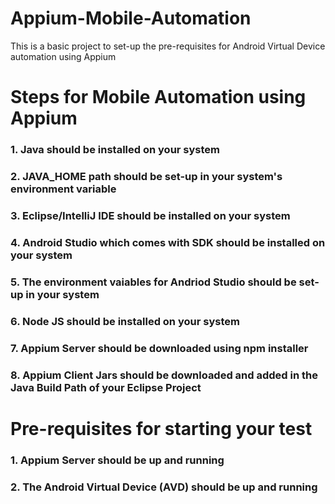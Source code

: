 # Appium-Mobile-Automation
This is a basic project to set-up the pre-requisites for Android Virtual Device automation using Appium

# Steps for Mobile Automation using Appium

### 1. Java should be installed on your system
### 2. JAVA_HOME path should be set-up in your system's environment variable
### 3. Eclipse/IntelliJ IDE should be installed on your system
### 4. Android Studio which comes with SDK should be installed on your system
### 5. The environment vaiables for Andriod Studio should be set-up in your system
### 6. Node JS should be installed on your system
### 7. Appium Server should be downloaded using npm installer
### 8. Appium Client Jars should be downloaded and added in the Java Build Path of your Eclipse Project

# Pre-requisites for starting your test

### 1. Appium Server should be up and running
### 2. The Android Virtual Device (AVD) should be up and running
